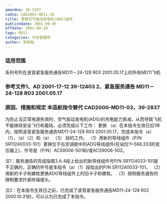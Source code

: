 ```yaml
---
amendno: 39-3357
cadno: CAD2001-MD11-20
title: 更换空气驱动发电机(ADG)组件
publishdate: 2001-09-05
effdate: 2001-09-10
tags: MD11
categories: 华东管理局
author: 郭奕柏
---
```


### 适用范围 
系列号列在波音紧急服务通告MD11－24-128 R03 2001.05.17上的所有MD11飞机

<!--more-->
### 参考文件1、AD 2001-17-12 39-12403    2、紧急服务通告 MD11－24-128 R03 2001.05.17            

### 原因、措施和规定 本适航指令替代 CAD2000-MD11-03，39-2837 
   为防止当正常电源失效时，空气驱动发电机(ADG)的充电能力衰减，从而导致飞机不能继续安全飞行和着陆，必须完成以下工作： 更换
   （a）在本指令生效日后1年内，按照波音紧急服务通告MD11-24-128 R03 2001.05.17，完成本指令（a）（1），（a）（2）和（a）
（3）
段的工作。 
    （1）用新的导线组件（P/N SR11240033-101）更换位于右空调舱中的ADG导线组件(在站位Y=568.333的变压器上)，件号是（P/N）ACS9006-501和/或ACS9006-502。 

       
注1：服务通告的完成指南3.A.4段上给出的新导线组件号P/N SR1124033-101是不正确的，正确的件号是本指令（a）（1）段给出的P/N SR11240033-101。 
（2）用新的卡子和螺栓更换ADG导线组件上的旧卡子和螺栓。 
（3）按照服务通告的限制要求拧紧终端接头。 

注2：在本指令生效日之前，已完成了波音紧急服务通告MD11-24-128 R02 2000.10.31的，可以认为已完成了本指令。 
